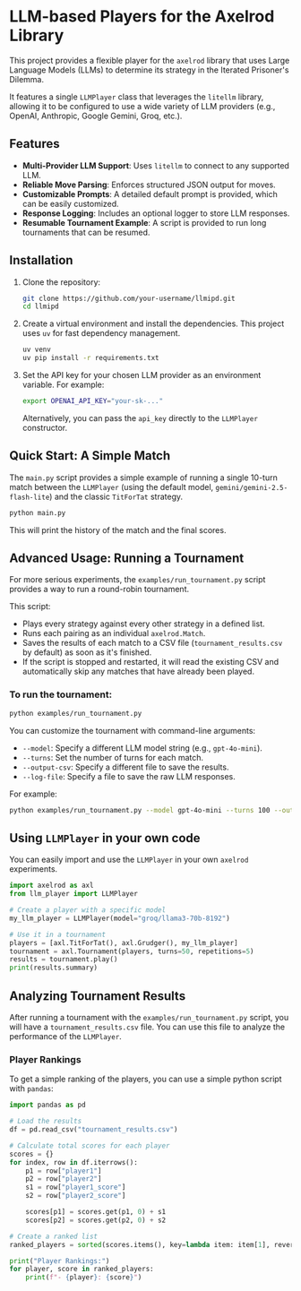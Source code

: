 # LLM-based Players for the Axelrod Library

This project provides a flexible player for the `axelrod` library that uses Large Language Models (LLMs) to determine its strategy in the Iterated Prisoner's Dilemma.

It features a single `LLMPlayer` class that leverages the `litellm` library, allowing it to be configured to use a wide variety of LLM providers (e.g., OpenAI, Anthropic, Google Gemini, Groq, etc.).

## Features

-   **Multi-Provider LLM Support**: Uses `litellm` to connect to any supported LLM.
-   **Reliable Move Parsing**: Enforces structured JSON output for moves.
-   **Customizable Prompts**: A detailed default prompt is provided, which can be easily customized.
-   **Response Logging**: Includes an optional logger to store LLM responses.
-   **Resumable Tournament Example**: A script is provided to run long tournaments that can be resumed.

## Installation

1.  Clone the repository:
    ```bash
    git clone https://github.com/your-username/llmipd.git
    cd llmipd
    ```

2.  Create a virtual environment and install the dependencies. This project uses `uv` for fast dependency management.
    ```bash
    uv venv
    uv pip install -r requirements.txt
    ```

3.  Set the API key for your chosen LLM provider as an environment variable. For example:
    ```bash
    export OPENAI_API_KEY="your-sk-..."
    ```
    Alternatively, you can pass the `api_key` directly to the `LLMPlayer` constructor.

## Quick Start: A Simple Match

The `main.py` script provides a simple example of running a single 10-turn match between the `LLMPlayer` (using the default model, `gemini/gemini-2.5-flash-lite`) and the classic `TitForTat` strategy.

```bash
python main.py
```
This will print the history of the match and the final scores.

## Advanced Usage: Running a Tournament

For more serious experiments, the `examples/run_tournament.py` script provides a way to run a round-robin tournament.

This script:
-   Plays every strategy against every other strategy in a defined list.
-   Runs each pairing as an individual `axelrod.Match`.
-   Saves the results of each match to a CSV file (`tournament_results.csv` by default) as soon as it's finished.
-   If the script is stopped and restarted, it will read the existing CSV and automatically skip any matches that have already been played.

### To run the tournament:

```bash
python examples/run_tournament.py
```

You can customize the tournament with command-line arguments:

-   `--model`: Specify a different LLM model string (e.g., `gpt-4o-mini`).
-   `--turns`: Set the number of turns for each match.
-   `--output-csv`: Specify a different file to save the results.
-   `--log-file`: Specify a file to save the raw LLM responses.

For example:
```bash
python examples/run_tournament.py --model gpt-4o-mini --turns 100 --output-csv my_tournament.csv
```

## Using `LLMPlayer` in your own code

You can easily import and use the `LLMPlayer` in your own `axelrod` experiments.

```python
import axelrod as axl
from llm_player import LLMPlayer

# Create a player with a specific model
my_llm_player = LLMPlayer(model="groq/llama3-70b-8192")

# Use it in a tournament
players = [axl.TitForTat(), axl.Grudger(), my_llm_player]
tournament = axl.Tournament(players, turns=50, repetitions=5)
results = tournament.play()
print(results.summary)
```

## Analyzing Tournament Results

After running a tournament with the `examples/run_tournament.py` script, you will have a `tournament_results.csv` file. You can use this file to analyze the performance of the `LLMPlayer`.

### Player Rankings

To get a simple ranking of the players, you can use a simple python script with `pandas`:

```python
import pandas as pd

# Load the results
df = pd.read_csv("tournament_results.csv")

# Calculate total scores for each player
scores = {}
for index, row in df.iterrows():
    p1 = row["player1"]
    p2 = row["player2"]
    s1 = row["player1_score"]
    s2 = row["player2_score"]

    scores[p1] = scores.get(p1, 0) + s1
    scores[p2] = scores.get(p2, 0) + s2

# Create a ranked list
ranked_players = sorted(scores.items(), key=lambda item: item[1], reverse=True)

print("Player Rankings:")
for player, score in ranked_players:
    print(f"- {player}: {score}")
```

